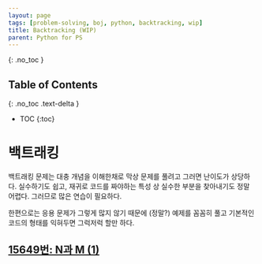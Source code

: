 ```yaml
---
layout: page
tags: [problem-solving, boj, python, backtracking, wip]
title: Backtracking (WIP)
parent: Python for PS
---
```


{: .no_toc }
## Table of Contents
{: .no_toc .text-delta }
- TOC
{:toc}

# 백트래킹
 백트래킹 문제는 대충 개념을 이해한채로 막상 문제를 풀려고 그러면
 난이도가 상당하다. 실수하기도 쉽고, 재귀로 코드를 짜야하는 특성 상
 실수한 부분을 찾아내기도 정말 어렵다. 그러므로 많은 연습이 필요하다.

 한편으로는 응용 문제가 그렇게 많지 않기 때문에 (정말?) 예제를 꼼꼼히
 풀고 기본적인 코드의 형태를 익혀두면 그럭저럭 할만 하다.

## [15649번: N과 M (1)](https://www.acmicpc.net/problem/15649)
